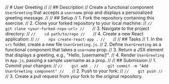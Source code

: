 // # User Greeting
//
// ## Description
// Create a functional component `UserGreeting` that accepts a `username` prop and displays a personalized greeting message.
//
// ## Setup
// 1. Fork the repository containing this exercise.
// 2. Clone your forked repository to your local machine:
//    ```
//    git clone <your-forked-repo-url>
//    ```
// 3. Navigate to the project directory:
//    ```
//    cd path/to/repo
//    ```
// 4. Create a new React application:
//    ```
//    npx create-react-app .
//    ```
//
// ## Tasks
// 1. In the `src` folder, create a new file `UserGreeting.js`.
// 2. Define `UserGreeting` as a functional component that takes a `username` prop.
// 3. Return a JSX element that displays a greeting, e.g., "Hello, [username]!".
// 4. Render `UserGreeting` in `App.js`, passing a sample username as a prop.
//
// ## Submission
// 1. Commit your changes:
//    ```
//    git add .
//    git commit -m "Add UserGreeting component"
//    ```
// 2. Push to your fork:
//    ```
//    git push
//    ```
// 3. Create a pull request from your fork to the original repository.

